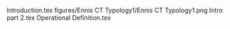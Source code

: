 Introduction.tex
figures/Ennis CT Typology1/Ennis CT Typology1.png
Intro part 2.tex
Operational Definition.tex
